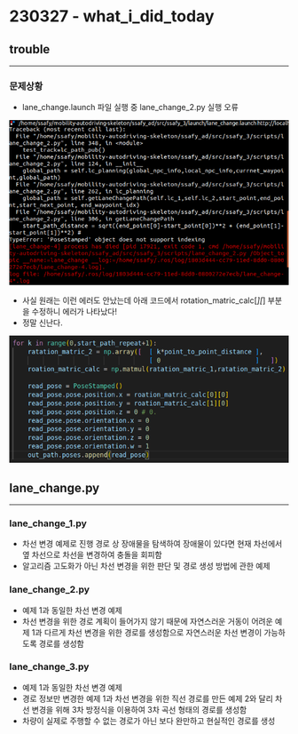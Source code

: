 # 230327 - what_i_did_today

## trouble

---

### 문제상황

- lane_change.launch 파일 실행 중 lane_change_2.py 실행 오류

![Untitled](230327%20-%20what_i_did_today%20144feae4586f43ab979d09ead563e385/Untitled.png)

- 사실 원래는 이런 에러도 안났는데 아래 코드에서 rotation_matric_calc[*][*] 부분을 수정하니 에러가 나타났다!
- 정말 신난다.

![Untitled](230327%20-%20what_i_did_today%20144feae4586f43ab979d09ead563e385/Untitled%201.png)

## lane_change.py

---

### lane_change_1.py

- 차선 변경 예제로 진행 경로 상 장애물을 탐색하여 장애물이 있다면 현재 차선에서 옆 차선으로 차선을 변경하여 충돌을 회피함
- 알고리즘 고도화가 아닌 차선 변경을 위한 판단 및 경로 생성 방법에 관한 예제

### lane_change_2.py

- 예제 1과 동일한 차선 변경 예제
- 차선 변경을 위한 경로 계획이 들어가지 않기 때문에 자연스러운 거동이 어려운 예제 1과 다르게 차선 변경을 위한 경로를 생성함으로 자연스러운 차선 변경이 가능하도록 경로를 생성함

### lane_change_3.py

- 예제 1과 동일한 차선 변경 예제
- 경로 정보만 변경한 예제 1과 차선 변경을 위한 직선 경로를 만든 예제 2와 달리 차선 변경을 위해 3차 방정식을 이용하여 3차 곡선 형태의 경로를 생성함
- 차량이 실제로 주행할 수 없는 경로가 아닌 보다 완만하고 현실적인 경로를 생성
